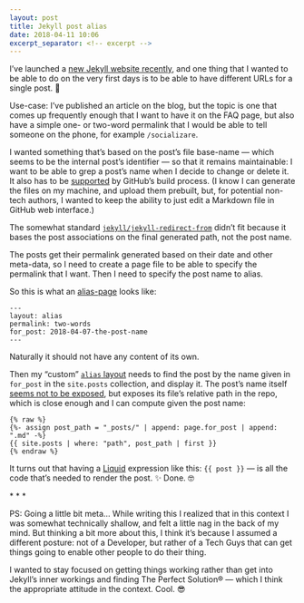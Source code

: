 ```yaml
---
layout: post
title: Jekyll post alias
date: 2018-04-11 10:06
excerpt_separator: <!-- excerpt -->
---
```


I’ve launched a [new Jekyll website
recently](https://github.com/gurdiga/educatie.pentru.md/tree/fae7c5750264e42c9f8d2d9ee37b8c9bb5827b3f),
and one thing that I wanted to be able to do on the very first days is to be
able to have different URLs for a single post. 🤔

Use-case: I’ve published an article on the blog, but the topic is one that comes
up frequently enough that I want to have it on the FAQ page, but also have
a simple one- or two-word permalink that I would be able to tell someone on the
phone, for example `/socializare`.

<!-- excerpt -->

I wanted something that’s based on the post’s file base-name — which seems to be
the internal post’s identifier — so that it remains maintainable: I want to be
able to grep a post’s name when I decide to change or delete it. It also has to
be [supported](https://pages.github.com/versions/) by GitHub’s build process. (I
know I can generate the files on my machine, and upload them prebuilt, but, for
potential non-tech authors, I wanted to keep the ability to just edit a Markdown
file in GitHub web interface.)

The somewhat standard
[`jekyll/jekyll-redirect-from`](https://github.com/jekyll/jekyll-redirect-from)
didn’t fit because it bases the post associations on the final generated path,
not the post name.

The posts get their permalink generated based on their date and other meta-data,
so I need to create a page file to be able to specify the permalink that I want.
Then I need to specify the post name to alias.

So this is what an
[alias-page](https://raw.githubusercontent.com/gurdiga/educatie.pentru.md/26c938530da4c71d799dc78b9865b53588e02f17/pages/aliases/educatie-alternativa.md)
looks like:

```
---
layout: alias
permalink: two-words
for_post: 2018-04-07-the-post-name
---
```

Naturally it should not have any content of its own.

Then my “custom” [`alias`
layout](https://github.com/gurdiga/educatie.pentru.md/blob/fae7c57/_layouts/alias.html)
needs to find the post by the name given in `for_post` in the `site.posts`
collection, and display it. The post’s name itself [seems not to be
exposed](https://jekyllrb.com/docs/variables/), but exposes its file’s relative
path in the repo, which is close enough and I can compute given the post name:

```
{% raw %}
{%- assign post_path = "_posts/" | append: page.for_post | append: ".md" -%}
{{ site.posts | where: "path", post_path | first }}
{% endraw %}
```

It turns out that having a [Liquid](https://jekyllrb.com/docs/templates/)
expression like this: `{{ post }}` — is all the code that’s needed to render the
post. ✨ Done. 🤓

\* * *

PS: Going a little bit meta… While writing this I realized that in this context
I was somewhat technically shallow, and felt a little nag in the back of my
mind. But thinking a bit more about this, I think it’s because I assumed
a different posture: not of a Developer, but rather of a Tech Guys that can get
things going to enable other people to do their thing.

I wanted to stay focused on getting things working rather than get into Jekyll’s
inner workings and finding The Perfect Solution® — which I think the appropriate
attitude in the context. Cool. 😎
